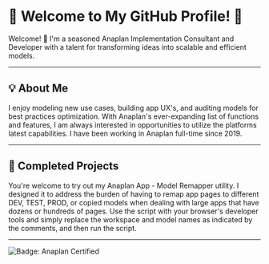 # 🌟 Welcome to My GitHub Profile! 🌟

Welcome! 👋 I'm a seasoned Anaplan Implementation Consultant and Developer with a talent for transforming ideas into scalable and efficient models. 

---

## 💡 About Me

I enjoy modeling new use cases, building app UX's, and auditing models for best practices optimization. With Anaplan's ever-expanding list of functions and features, I am always interested in opportunities to utilize the platforms latest capabilities. I have been working in Anaplan full-time since 2019.

[---]: # 

[## 🔧 Technical Skills]: # 

[- **Primary Focus**: Anaplan (Full-time since 2019)]: # 
[- **Key Skills**:]: # 
[  - Model Building & Optimization]: # 
[  - App UX Design]: # 
[  - Model Audits & Compliance with Best Practices]: # 
[- **Other Tools**: Excel, Python (for basic API usage)]: #

---

## 🚀 Completed Projects

You're welcome to try out my Anaplan App - Model Remapper utility. I designed it to address the burden of having to remap app pages to different DEV, TEST, PROD, or copied models when dealing with large apps that have dozens or hundreds of pages. Use the script with your browser's developer tools and simply replace the workspace and model names as indicated by the comments, and then run the script. 

<!---
---

## 📫 Let's Connect!

- **LinkedIn**: [Your LinkedIn Profile](https://linkedin.com/in/yourprofile)
- **Email**: [Your Email Address](mailto:youremail@example.com)

---

## 🌟 Fun Fact
- I'm an avid explorer of the latest Anaplan features and enjoy finding creative ways to apply them to real-world challenges.
--->
  
---

![Badge: Anaplan Certified](https://img.shields.io/badge/Anaplan-Certified-brightgreen)


<!---
ananerd/ananerd is a ✨ special ✨ repository because its `README.md` (this file) appears on your GitHub profile.
You can click the Preview link to take a look at your changes.
--->
